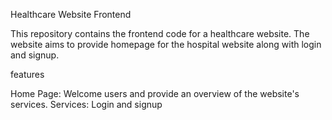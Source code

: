 Healthcare Website Frontend

This repository contains the frontend code for a healthcare website. The website aims to provide homepage for the hospital website along with login and signup.

features

Home Page: Welcome users and provide an overview of the website's services.
Services: Login and signup
